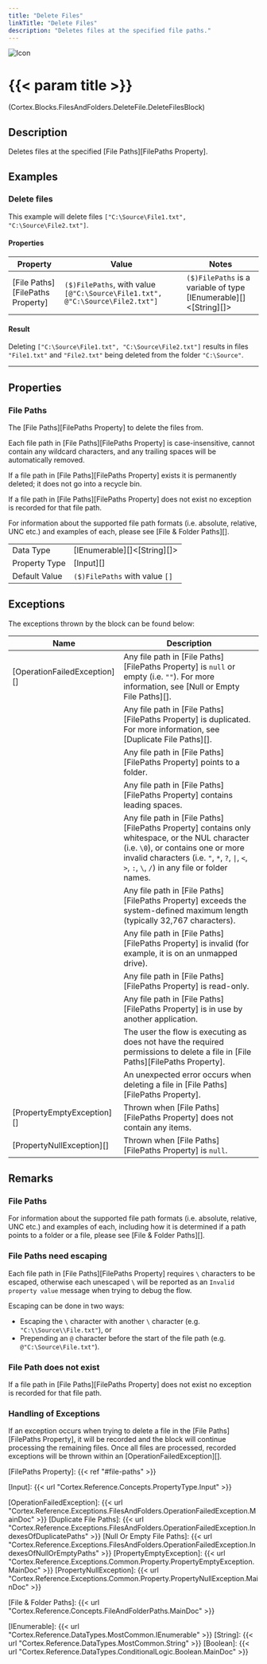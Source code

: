 ```yaml
---
title: "Delete Files"
linkTitle: "Delete Files"
description: "Deletes files at the specified file paths."
---
```


![Icon](/blocks/files-delete-block-icon.png)

# {{< param title >}}

<p class="namespace">(Cortex.Blocks.FilesAndFolders.DeleteFile.DeleteFilesBlock)</p>

## Description

Deletes files at the specified [File Paths][FilePaths Property].

## Examples

### Delete files

This example will delete files `["C:\Source\File1.txt", "C:\Source\File2.txt"]`.

#### Properties

| Property           | Value                     | Notes                                    |
|--------------------|---------------------------|------------------------------------------|
| [File Paths][FilePaths Property] | `($)FilePaths`, with value `[@"C:\Source\File1.txt", @"C:\Source\File2.txt"]` | `($)FilePaths` is a variable of type [IEnumerable][]&lt;[String][]&gt; |

#### Result

Deleting `["C:\Source\File1.txt", "C:\Source\File2.txt"]`  results in files `"File1.txt"` and `"File2.txt"` being deleted from the folder `"C:\Source"`.

***

## Properties

### File Paths

The [File Paths][FilePaths Property] to delete the files from.

Each file path in [File Paths][FilePaths Property] is case-insensitive, cannot contain any wildcard characters, and any trailing spaces will be automatically removed.

If a file path in [File Paths][FilePaths Property] exists it is permanently deleted; it does not go into a recycle bin.

If a file path in [File Paths][FilePaths Property] does not exist no exception is recorded for that file path.

For information about the supported file path formats (i.e. absolute, relative, UNC etc.) and examples of each, please see [File & Folder Paths][].

| | |
|--------------------|---------------------------|
| Data Type | [IEnumerable][]&lt;[String][]&gt; |
| Property Type | [Input][] |
| Default Value | `($)FilePaths` with value `[]` |

## Exceptions

The exceptions thrown by the block can be found below:

| Name     | Description |
|----------|----------|
| [OperationFailedException][] | Any file path in [File Paths][FilePaths Property] is `null` or empty (i.e. `""`). For more information, see [Null or Empty File Paths][]. |
|                              | Any file path in [File Paths][FilePaths Property] is duplicated. For more information, see [Duplicate File Paths][]. |
|                              | Any file path in [File Paths][FilePaths Property] points to a folder. |
|                              | Any file path in [File Paths][FilePaths Property] contains leading spaces. |
|                              | Any file path in [File Paths][FilePaths Property] contains only whitespace, or the NUL character (i.e. `\0`), or contains one or more invalid characters (i.e. `"`, `*`, `?`, `\|`, `<`, `>`, `:`, `\`, `/`) in any file or folder names. |
|                              | Any file path in [File Paths][FilePaths Property] exceeds the system-defined maximum length (typically 32,767 characters). |
|                              | Any file path in [File Paths][FilePaths Property] is invalid (for example, it is on an unmapped drive). |
|                              | Any file path in [File Paths][FilePaths Property] is read-only. |
|                              | Any file path in [File Paths][FilePaths Property] is in use by another application. |
|                              | The user the flow is executing as does not have the required permissions to delete a file in [File Paths][FilePaths Property]. |
|                              | An unexpected error occurs when deleting a file in [File Paths][FilePaths Property]. |
| [PropertyEmptyException][]   | Thrown when [File Paths][FilePaths Property] does not contain any items. |
| [PropertyNullException][]    | Thrown when [File Paths][FilePaths Property] is `null`. |

## Remarks

### File Paths

For information about the supported file path formats (i.e. absolute, relative, UNC etc.) and examples of each, including how it is determined if a path points to a folder or a file, please see [File & Folder Paths][].

### File Paths need escaping

Each file path in [File Paths][FilePaths Property] requires `\` characters to be escaped, otherwise each unescaped `\` will be reported as an `Invalid property value` message when trying to debug the flow.

Escaping can be done in two ways:

* Escaping the `\` character with another `\` character (e.g. `"C:\\Source\\File.txt"`), or
* Prepending an `@` character before the start of the
file path (e.g. `@"C:\Source\File.txt"`).

### File Path does not exist

If a file path in [File Paths][FilePaths Property] does not exist no exception is recorded for that file path.

### Handling of Exceptions

If an exception occurs when trying to delete a file in the [File Paths][FilePaths Property], it will be recorded and the block will continue processing the remaining files. Once all files are processed, recorded exceptions will be thrown within an [OperationFailedException][].

[FilePaths Property]: {{< ref "#file-paths" >}}

[Input]: {{< url "Cortex.Reference.Concepts.PropertyType.Input" >}}

[OperationFailedException]: {{< url "Cortex.Reference.Exceptions.FilesAndFolders.OperationFailedException.MainDoc" >}}
[Duplicate File Paths]: {{< url "Cortex.Reference.Exceptions.FilesAndFolders.OperationFailedException.IndexesOfDuplicatePaths" >}}
[Null Or Empty File Paths]: {{< url "Cortex.Reference.Exceptions.FilesAndFolders.OperationFailedException.IndexesOfNullOrEmptyPaths" >}}
[PropertyEmptyException]: {{< url "Cortex.Reference.Exceptions.Common.Property.PropertyEmptyException.MainDoc" >}}
[PropertyNullException]: {{< url "Cortex.Reference.Exceptions.Common.Property.PropertyNullException.MainDoc" >}}

[File & Folder Paths]: {{< url "Cortex.Reference.Concepts.FileAndFolderPaths.MainDoc" >}}

[IEnumerable]: {{< url "Cortex.Reference.DataTypes.MostCommon.IEnumerable" >}}
[String]: {{< url "Cortex.Reference.DataTypes.MostCommon.String" >}}
[Boolean]: {{< url "Cortex.Reference.DataTypes.ConditionalLogic.Boolean.MainDoc" >}}
